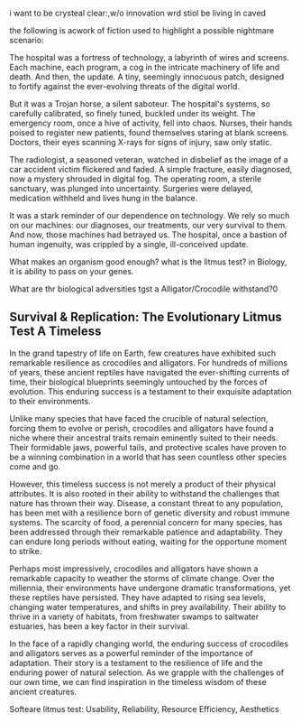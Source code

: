 i want to be crysteal clear:,w/o innovation wrd stiol be living in caved

the following is acwork of fiction used to highlight a possible nightmare scenario:

The hospital was a fortress of technology, a labyrinth of wires and screens. Each machine, each program, a cog in the intricate machinery of life and death. And then, the update. A tiny, seemingly innocuous patch, designed to fortify against the ever-evolving threats of the digital world. 

But it was a Trojan horse, a silent saboteur. The hospital's systems, so carefully calibrated, so finely tuned, buckled under its weight. The emergency room, once a hive of activity, fell into chaos. Nurses, their hands poised to register new patients, found themselves staring at blank screens. Doctors, their eyes scanning X-rays for signs of injury, saw only static.

The radiologist, a seasoned veteran, watched in disbelief as the image of a car accident victim flickered and faded. A simple fracture, easily diagnosed, now a mystery shrouded in digital fog. The operating room, a sterile sanctuary, was plunged into uncertainty. Surgeries were delayed, medication withheld and lives hung in the balance.

It was a stark reminder of our dependence on technology. We rely so much on our machines: our diagnoses, our treatments, our very survival to them. And now, those machines had betrayed us. The hospital, once a bastion of human ingenuity, was crippled by a single, ill-conceived update.

What makes an organism good enough? 
what is the litmus test? in Biology, it is ability to pass on your genes.

What are thr biological adversities tgst a Alligator/Crocodile withstand?0

## Survival & Replication: The Evolutionary Litmus Test A Timeless

In the grand tapestry of life on Earth, few creatures have exhibited such remarkable resilience as crocodiles and alligators. For hundreds of millions of years, these ancient reptiles have navigated the ever-shifting currents of time, their biological blueprints seemingly untouched by the forces of evolution. This enduring success is a testament to their exquisite adaptation to their environments.

Unlike many species that have faced the crucible of natural selection, forcing them to evolve or perish, crocodiles and alligators have found a niche where their ancestral traits remain eminently suited to their needs. Their formidable jaws, powerful tails, and protective scales have proven to be a winning combination in a world that has seen countless other species come and go.

However, this timeless success is not merely a product of their physical attributes. It is also rooted in their ability to withstand the challenges that nature has thrown their way. Disease, a constant threat to any population, has been met with a resilience born of genetic diversity and robust immune systems. The scarcity of food, a perennial concern for many species, has been addressed through their remarkable patience and adaptability. They can endure long periods without eating, waiting for the opportune moment to strike.

Perhaps most impressively, crocodiles and alligators have shown a remarkable capacity to weather the storms of climate change. Over the millennia, their environments have undergone dramatic transformations, yet these reptiles have persisted. They have adapted to rising sea levels, changing water temperatures, and shifts in prey availability. Their ability to thrive in a variety of habitats, from freshwater swamps to saltwater estuaries, has been a key factor in their survival.

In the face of a rapidly changing world, the enduring success of crocodiles and alligators serves as a powerful reminder of the importance of adaptation. Their story is a testament to the resilience of life and the enduring power of natural selection. As we grapple with the challenges of our own time, we can find inspiration in the timeless wisdom of these ancient creatures.


Softeare litmus test: Usability, Reliability, Resource Efficiency, Aesthetics

